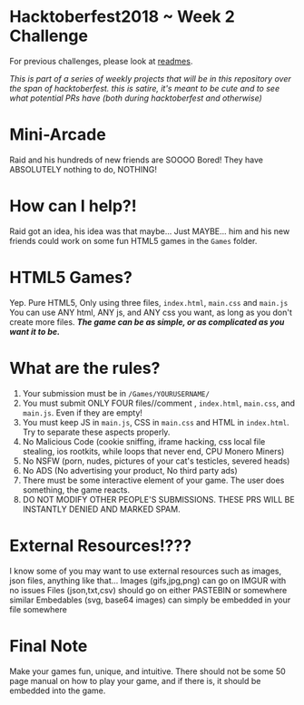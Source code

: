 # Hacktoberfest2018 ~ Week 2 Challenge
For previous challenges, please look at [readmes](https://github.com/RaidAndFade/Hacktoberfest2018/tree/master/READMES).

*This is part of a series of weekly projects that will be in this repository over the span of hacktoberfest.*
*this is satire, it's meant to be cute and to see what potential PRs have (both during hacktoberfest and otherwise)*

# Mini-Arcade
Raid and his hundreds of new friends are SOOOO Bored! They have ABSOLUTELY nothing to do, NOTHING!

# How can I help?!
Raid got an idea, his idea was that maybe... Just MAYBE... him and his new friends could work on some fun HTML5 games in the `Games` folder.

# HTML5 Games?
Yep. Pure HTML5, Only using three files, `index.html`, `main.css` and `main.js`
You can use ANY html, ANY js, and ANY css you want, as long as you don't create more files.
***The game can be as simple, or as complicated as you want it to be.***

# What are the rules?
1. Your submission must be in `/Games/YOURUSERNAME/`
2. You must submit ONLY FOUR files//comment , `index.html`, `main.css`, and `main.js`. Even if they are empty!
3. You must keep JS in `main.js`, CSS in `main.css` and HTML in `index.html`. Try to separate these aspects properly.
4. No Malicious Code (cookie sniffing, iframe hacking, css local file stealing, ios rootkits, while loops that never end, CPU Monero Miners)
5. No NSFW (porn, nudes, pictures of your cat's testicles, severed heads)
6. No ADS (No advertising your product, No third party ads)
7. There must be some interactive element of your game. The user does something, the game reacts.
8. DO NOT MODIFY OTHER PEOPLE'S SUBMISSIONS. THESE PRS WILL BE INSTANTLY DENIED AND MARKED SPAM.

# External Resources!???
I know some of you may want to use external resources such as images, json files, anything like that...
Images (gifs,jpg,png) can go on IMGUR with no issues
Files (json,txt,csv) should go on either PASTEBIN or somewhere similar
Embedables (svg, base64 images) can simply be embedded in your file somewhere

# Final Note
Make your games fun, unique, and intuitive. There should not be some 50 page manual on how to play your game, and if there is, it should be embedded into the game.
